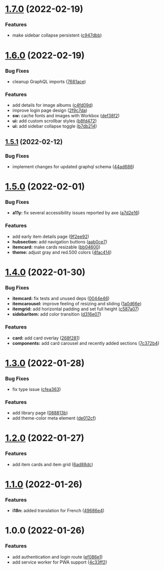 # [1.7.0](https://github.com/meteorae/web/compare/v1.6.0...v1.7.0) (2022-02-19)

### Features

- make sidebar collapse persistent ([c947dbb](https://github.com/meteorae/web/commit/c947dbbc17a8dd89c95ed6f28ce65d7aaf6272c6))

# [1.6.0](https://github.com/meteorae/web/compare/v1.5.1...v1.6.0) (2022-02-19)

### Bug Fixes

- cleanup GraphQL imports ([7681ace](https://github.com/meteorae/web/commit/7681ace388ebd27ba604c8d9d0365888841f4a40))

### Features

- add details for image albums ([c4fd09d](https://github.com/meteorae/web/commit/c4fd09d611cc7c123406bb5e4e09843880ff310e))
- improve login page design ([2f9c7da](https://github.com/meteorae/web/commit/2f9c7da91dc085f99da9b377a43e9e56815e6402))
- **sw:** cache fonts and images with Workbox ([def38f2](https://github.com/meteorae/web/commit/def38f21d00534a79d2b11d0bd3bc5bc6c150a59))
- **ui:** add custom scrollbar styles ([b8fd472](https://github.com/meteorae/web/commit/b8fd47276a5f1f26443c46286f1458ff5338bd23))
- **ui:** add sidebar collapse toggle ([b7db214](https://github.com/meteorae/web/commit/b7db214912a0ab2421992dc8d260e49a296aaf65))

## [1.5.1](https://github.com/meteorae/web/compare/v1.5.0...v1.5.1) (2022-02-12)

### Bug Fixes

- implement changes for updated graphql schema ([44ad686](https://github.com/meteorae/web/commit/44ad6864ce396a8cb55d8e0c433c2e5ced285a54))

# [1.5.0](https://github.com/meteorae/web/compare/v1.4.0...v1.5.0) (2022-02-01)

### Bug Fixes

- **a11y:** fix several accessibility issues reported by axe ([a7d2e16](https://github.com/meteorae/web/commit/a7d2e16964504f6c96adb367cd4a67f57f288087))

### Features

- add early item details page ([9f2ee92](https://github.com/meteorae/web/commit/9f2ee92317d61df79e79b5995df20f268f45f665))
- **hubsection:** add navigation buttons ([aab0ce7](https://github.com/meteorae/web/commit/aab0ce707ac410542be2ae4cb11e28cafb6a9461))
- **itemcard:** make cards resizable ([bb04600](https://github.com/meteorae/web/commit/bb0460098855f622226fe6118f7a663bab612a47))
- **theme:** adjust gray and red.500 colors ([4fac414](https://github.com/meteorae/web/commit/4fac414a7b1f7a164b03f22b8bc6b6961275d2e6))

# [1.4.0](https://github.com/meteorae/web/compare/v1.3.0...v1.4.0) (2022-01-30)

### Bug Fixes

- **itemcard:** fix tests and unused deps ([0044e46](https://github.com/meteorae/web/commit/0044e461b728c868bdb95a6f8dcffe006973b077))
- **itemcarousel:** improve feeling of resizing and sliding ([1a0d66e](https://github.com/meteorae/web/commit/1a0d66e7d175ca5399062cd9babc51fa946bb311))
- **itemgrid:** add horizontal padding and set full height ([c587a07](https://github.com/meteorae/web/commit/c587a076df123d9133784116fd90d1c99e9a1358))
- **sidebaritem:** add color transition ([d316e07](https://github.com/meteorae/web/commit/d316e073c0e3ac694f316971226931b374c5ee1a))

### Features

- **card:** add card overlay ([268f281](https://github.com/meteorae/web/commit/268f2813a7f20b46fb15f54df99e6de02b123e3f))
- **components:** add card carousel and recently added sections ([7c372b4](https://github.com/meteorae/web/commit/7c372b42e15868ba3ad312d670cc8c000949cf1c))

# [1.3.0](https://github.com/meteorae/web/compare/v1.2.0...v1.3.0) (2022-01-28)

### Bug Fixes

- fix type issue ([cfea363](https://github.com/meteorae/web/commit/cfea363bf9485bbd8b92d32cba5a3b2373000c88))

### Features

- add library page ([088813b](https://github.com/meteorae/web/commit/088813b9bf42cc97b0045210a85d04d44df7acd9))
- add theme-color meta element ([de012cf](https://github.com/meteorae/web/commit/de012cf0a2ab4432b31020cb913504e0a0b48cec))

# [1.2.0](https://github.com/meteorae/web/compare/v1.1.0...v1.2.0) (2022-01-27)

### Features

- add item cards and item grid ([6ad88dc](https://github.com/meteorae/web/commit/6ad88dc67c473e4f8559e48013e020795c2c8738))

# [1.1.0](https://github.com/meteorae/web/compare/v1.0.0...v1.1.0) (2022-01-26)

### Features

- **i18n:** added translation for French ([49686e4](https://github.com/meteorae/web/commit/49686e45dda5fd298191ca96c2824f377be3a949))

# 1.0.0 (2022-01-26)

### Features

- add authentication and login route ([ef086e1](https://github.com/meteorae/web/commit/ef086e190642a094cd6db1a4794f0147452cf9c9))
- add service worker for PWA support ([4c33ff2](https://github.com/meteorae/web/commit/4c33ff26d9bd4eac1d0e1bcd45eafbea040b7d69))

